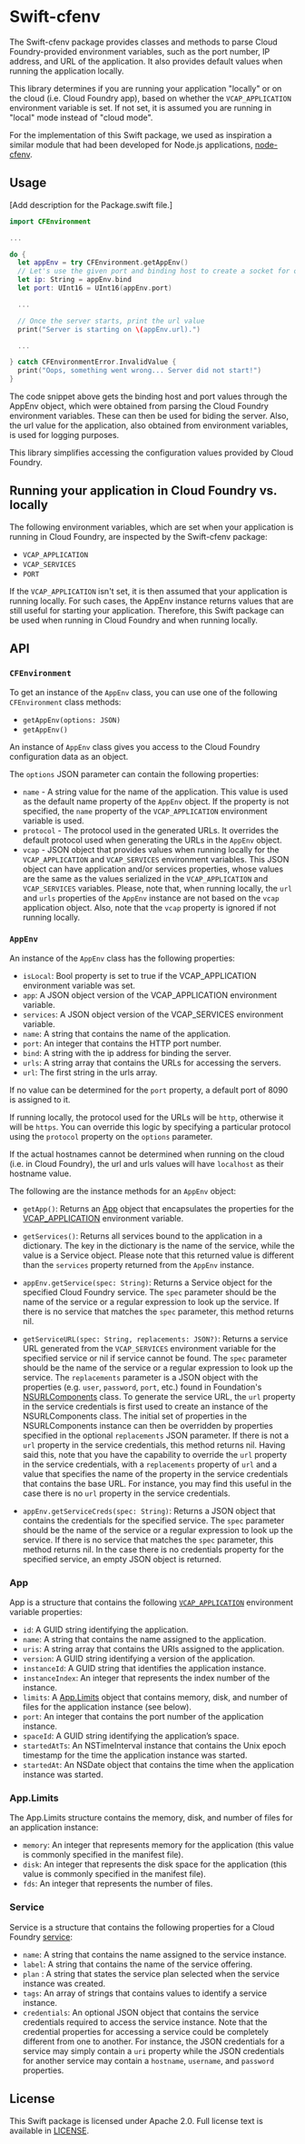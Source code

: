 # Swift-cfenv

The Swift-cfenv package provides classes and methods to parse Cloud Foundry-provided environment variables, such as the port number, IP address, and URL of the application. It also provides default values when running the application locally.

This library determines if you are running your application "locally" or on the cloud (i.e. Cloud Foundry app), based on whether the `VCAP_APPLICATION` environment variable is set. If not set, it is assumed you are running in "local" mode instead of "cloud mode".

For the implementation of this Swift package, we used as inspiration a similar module that had been developed for Node.js applications, [node-cfenv](https://github.com/cloudfoundry-community/node-cfenv).

## Usage
[Add description for the Package.swift file.]

```swift
import CFEnvironment

...

do {
  let appEnv = try CFEnvironment.getAppEnv()
  // Let's use the given port and binding host to create a socket for our server...
  let ip: String = appEnv.bind
  let port: UInt16 = UInt16(appEnv.port)

  ...

  // Once the server starts, print the url value
  print("Server is starting on \(appEnv.url).")

  ...

} catch CFEnvironmentError.InvalidValue {
  print("Oops, something went wrong... Server did not start!")
}
```

The code snippet above gets the binding host and port values through the AppEnv object, which were obtained from parsing the Cloud Foundry environment variables. These can then be used for biding the server. Also, the url value for the application, also obtained from environment variables, is used for logging purposes.

This library simplifies accessing the configuration values provided by Cloud Foundry.

## Running your application in Cloud Foundry vs. locally
The following environment variables, which are set when your application is running in Cloud Foundry, are inspected by the Swift-cfenv package:

- `VCAP_APPLICATION`
- `VCAP_SERVICES`
- `PORT`

If the `VCAP_APPLICATION` isn't set, it is then assumed that your application is running locally. For such cases, the AppEnv instance returns values that are still useful for starting your application. Therefore, this Swift package can be used when running in Cloud Foundry and when running locally.

## API
### `CFEnvironment`
To get an instance of the `AppEnv` class, you can use one of the following `CFEnvironment` class methods:

- `getAppEnv(options: JSON)`
- `getAppEnv()`

An instance of `AppEnv` class gives you access to the Cloud Foundry configuration data as an object.

The `options` JSON parameter can contain the following properties:

  - `name` - A string value for the name of the application. This value is used as the default name property of the `AppEnv` object. If the property is not specified, the `name` property of the `VCAP_APPLICATION` environment variable is used.
  - `protocol` - The protocol used in the generated URLs. It overrides the default protocol used when generating the URLs in the `AppEnv` object.
  - `vcap` - JSON object that provides values when running locally for the `VCAP_APPLICATION` and `VCAP_SERVICES` environment variables. This JSON object can have application and/or services properties, whose values are the same as the values serialized in the `VCAP_APPLICATION` and `VCAP_SERVICES` variables. Please, note that, when running locally, the `url` and `urls` properties of the `AppEnv` instance are not based on the `vcap` application object. Also, note that the `vcap` property is ignored if not running locally.

### `AppEnv`
An instance of the `AppEnv` class has the following properties:

- `isLocal`: Bool property is set to true if the VCAP_APPLICATION environment variable was set.
- `app`: A JSON object version of the VCAP_APPLICATION environment variable.
- `services`: A JSON object version of the VCAP_SERVICES environment variable.
- `name`: A string that contains the name of the application.
- `port`: An integer that contains the HTTP port number.
- `bind`: A string with the ip address for binding the server.
- `urls`: A string array that contains the URLs for accessing the servers.
- `url`: The first string in the urls array.

If no value can be determined for the `port` property, a default port of 8090 is assigned to it.

If running locally, the protocol used for the URLs will be `http`, otherwise it will be `https`. You can override this logic by specifying a particular protocol using the `protocol` property on the `options` parameter.

If the actual hostnames cannot be determined when running on the cloud (i.e. in Cloud Foundry), the url and urls values will have `localhost` as their hostname value.

The following are the instance methods for an `AppEnv` object:

- `getApp()`: Returns an [App](#app) object that encapsulates the properties for the [VCAP_APPLICATION](https://docs.run.pivotal.io/devguide/deploy-apps/environment-variable.html#VCAP-APPLICATION) environment variable.

- `getServices()`: Returns all services bound to the application in a dictionary. The key in the dictionary is the name of the service, while the value is a Service object. Please note that this returned value is different than the `services` property returned from the `AppEnv` instance.

- `appEnv.getService(spec: String)`: Returns a Service object for the specified Cloud Foundry service. The `spec` parameter should be the name of the service or a regular expression to look up the service. If there is no service that matches the `spec` parameter, this method returns nil.

- `getServiceURL(spec: String, replacements: JSON?)`: Returns a service URL generated from the `VCAP_SERVICES` environment variable for the specified service or nil if service cannot be found. The `spec` parameter should be the name of the service or a regular expression to look up the service. The `replacements` parameter is a JSON object with the properties (e.g. `user`, `password`, `port`, etc.) found in Foundation's [NSURLComponents](https://developer.apple.com/library/ios/documentation/Foundation/Reference/NSURLComponents_class/index.html) class. To generate the service URL, the `url` property in the service credentials is first used to create an instance of the NSURLComponents class. The initial set of properties in the NSURLComponents instance can then be overridden by properties specified in the optional `replacements` JSON parameter. If there is not a `url` property in the service credentials, this method returns nil. Having said this, note that you have the capability to override the `url` property in the service credentials, with a `replacements` property of `url` and a value that specifies the name of the property in the service credentials that contains the base URL. For instance, you may find this useful in the case there is no `url` property in the service credentials.

- `appEnv.getServiceCreds(spec: String)`: Returns a JSON object that contains the credentials for the specified service. The `spec` parameter should be the name of the service or a regular expression to look up the service. If there is no service that matches the `spec` parameter, this method returns nil. In the case there is no credentials property for the specified service, an empty JSON object is returned.

### App
App is a structure that contains the following [`VCAP_APPLICATION`](https://docs.run.pivotal.io/devguide/deploy-apps/environment-variable.html#VCAP-APPLICATION) environment variable properties:

- `id`: A GUID string identifying the application.
- `name`: A string that contains the name assigned to the application.
- `uris`: A string array that contains the URIs assigned to the application.
- `version`: A GUID string identifying a version of the application.
- `instanceId`: A GUID string that identifies the application instance.
- `instanceIndex`: An integer that represents the index number of the instance.
- `limits`: A [App.Limits](#app.limits) object that contains memory, disk, and number of files for the application instance (see below).
- `port`: An integer that contains the port number of the application instance.
- `spaceId`: A GUID string identifying the application’s space.
- `startedAtTs`: An NSTimeInterval instance that contains the Unix epoch timestamp for the time the application instance was started.
- `startedAt`: An NSDate object that contains the time when the application instance was started.

### App.Limits
The App.Limits structure contains the memory, disk, and number of files for an application instance:

- `memory`: An integer that represents memory for the application (this value is commonly specified in the manifest file).
- `disk`: An integer that represents the disk space for the application (this value is commonly specified in the manifest file).
- `fds`: An integer that represents the number of files.

### Service
Service is a structure that contains the following properties for a Cloud Foundry [service](https://docs.run.pivotal.io/devguide/deploy-apps/environment-variable.html#VCAP-SERVICES):

- `name`: A string that contains the name assigned to the service instance.
- `label`: A string that contains the name of the service offering.
- `plan` : A string that states the service plan selected when the service instance was created.
- `tags`: An array of strings that contains values to identify a service instance.
- `credentials`: An optional JSON object that contains the service credentials required to access the service instance. Note that the credential properties for accessing a service could be completely different from one to another. For instance, the JSON credentials for a service may simply contain a `uri` property while the JSON credentials for another service may contain a `hostname`, `username`, and `password` properties.

## License
This Swift package is licensed under Apache 2.0. Full license text is available in [LICENSE](LICENSE.txt).
